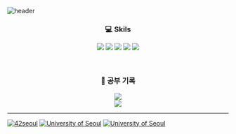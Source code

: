 
![header](https://capsule-render.vercel.app/api?height=270&type=waving&color=gradient&customColorList=0,2,2,5,30&text=Kuokka)

<h3 align="center">
  💻  Skils
</h3>
<p align="center">
  <img src="https://img.shields.io/badge/C/C++-FF9900?logo=cplusplus"/>
  <img src="https://img.shields.io/badge/Python-FF6600?logo=python"/>
  <img src="https://img.shields.io/badge/Linux-blue?logo=linux"/>
  <img src="https://img.shields.io/badge/Shell-33CCFF?logo=powershell"/>
  <img src="https://img.shields.io/badge/Git-66FF99?logo=git"/>
</p>

<br />

<h3 align="center">
  📝  공부 기록
</h3>
<p align="center">
  <a href="https://www.notion.so/f65c9bf5a268490f87f9b5aa5f4333bc"> 
    <img src="https://img.shields.io/badge/notion link-리눅스%20커널구조-FFE5CC?style=for-the-badge&logo=notion"/>
  </a>
  <br />
  <a href="https://www.notion.so/757fb3ae7f7747baae3d3ab0066ae6e6"> 
    <img src="https://img.shields.io/badge/notion link-소켓%20프로그래밍-FFE5CC?style=for-the-badge&logo=notion"/>
  </a>
</p>

<hr />

[![42seoul](https://img.shields.io/badge/42Seoul-Cadet-white?style=flat&logo=42&)](https://42seoul.kr/seoul42/main/view)
[![University of Seoul](https://img.shields.io/badge/university_of_seoul-Student-white?style=flat)](https://www.uos.ac.kr/main.do) 
[![University of Seoul](https://img.shields.io/badge/UOS_Parallel_SW_Lab-Research_Assistant-white?style=flat)](https://www.uos.ac.kr/main.do) 

